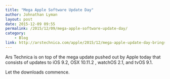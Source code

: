 ```yaml
---
title: "Mega Apple Software Update Day"
author: Johnathan Lyman
layout: post
date: 2015-12-09 09:55
permalink: /2015/12/09/mega-apple-software-update-day/
category:
    - Blog
link: http://arstechnica.com/apple/2015/12/mega-apple-update-day-brings-ugprades-to-os-x-ios-watchos-and-tvos/
---
```


Ars Technica is on top of the mega update pushed out by Apple today that consists of updates to iOS 9.2, OSX 10.11.2 , watchOS 2.1, and tvOS 9.1.

Let the downloads commence.
